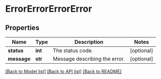 # ErrorErrorErrorError

## Properties
Name | Type | Description | Notes
------------ | ------------- | ------------- | -------------
**status** | **int** | The status code. | [optional] 
**message** | **str** | Message describing the error. | [optional] 

[[Back to Model list]](../README.md#documentation-for-models) [[Back to API list]](../README.md#documentation-for-api-endpoints) [[Back to README]](../README.md)


